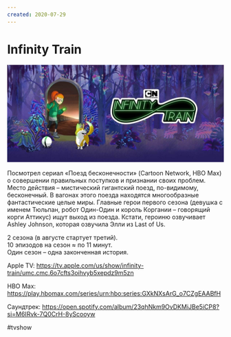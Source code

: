 ```yaml
---
created: 2020-07-29
---
```


# Infinity Train

![Infinity Train promo](infinity-train.jpg "Infinity Train promo")

Посмотрел сериал «Поезд бесконечности» (Cartoon Network, HBO Max) о совершении правильных поступков и признании своих проблем.
Место действия – мистический гигантский поезд, по-видимому, бесконечный.
В вагонах этого поезда находятся многообразные фантастические целые миры.
Главные герои первого сезона (девушка с именем Тюльпан, робот Один-Один и король Коргании – говорящий корги Аттикус) ищут выход из поезда.
Кстати, героиню озвучивает Ashley Johnson, которая озвучила Элли из Last of Us.

2 сезона (в августе стартует третий).<br>
10 эпизодов на сезон ≈ по 11 минут.<br>
Один сезон – одна законченная история.

Apple TV: https://tv.apple.com/us/show/infinity-train/umc.cmc.6o7cfts3oihvyb5xepdz9m5zn

HBO Max: https://play.hbomax.com/series/urn:hbo:series:GXkNXsArG_o7CZgEAABfH

Саундтрек: https://open.spotify.com/album/23qhNkm9OvDKMiJBe5iCP8?si=M6IRvk-7Q0CrH-8yScooyw

#tvshow
